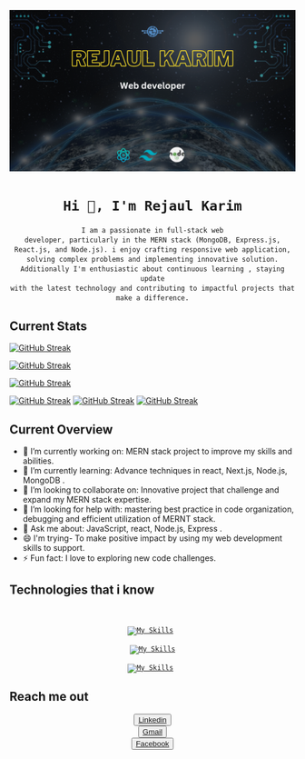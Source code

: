 [![An old rock in the desert](/image/Black%20Flatlay%20Photo%20Motivational%20Finance%20Quote%20Facebook%20Cover.png "Shiprock, New Mexico by Beau Rogers")](https://www.flickr.com/photos/beaurogers/31833779864/in/photolist-Qv3rFw-34mt9F-a9Cmfy-5Ha3Zi-9msKdv-o3hgjr-hWpUte-4WMsJ1-KUQ8N-deshUb-vssBD-6CQci6-8AFCiD-zsJWT-nNfsgB-dPDwZJ-bn9JGn-5HtSXY-6CUhAL-a4UTXB-ugPum-KUPSo-fBLNm-6CUmpy-4WMsc9-8a7D3T-83KJev-6CQ2bK-nNusHJ-a78rQH-nw3NvT-7aq2qf-8wwBso-3nNceh-ugSKP-4mh4kh-bbeeqH-a7biME-q3PtTf-brFpgb-cg38zw-bXMZc-nJPELD-f58Lmo-bXMYG-bz8AAi-bxNtNT-bXMYi-bXMY6-bXMYv)

<code><h1 align="center">Hi 👋, I'm Rejaul Karim</h1></code>

<code><p align="center">I am a passionate in full-stack web developer, particularly in the MERN stack (MongoDB, Express.js, React.js, and Node.js). i enjoy crafting responsive web application, solving complex problems and implementing innovative solution. Additionally I'm enthusiastic about continuous learning , staying update with the latest technology and contributing to impactful projects that make a difference.</p></code> 






## Current Stats
[![GitHub Streak](https://github-readme-streak-stats.herokuapp.com?user=Rejaul42&theme=python-dark)](https://git.io/streak-stats)

[![GitHub Streak](https://api.githubtrends.io/user/svg/Rejaul42/langs?time_range=one_year&use_percent=True&include_private=True&loc_metric=changed&compact=True&theme=dark)](https://git.io/streak-stats)

[![GitHub Streak](https://github-profile-summary-cards.vercel.app/api/cards/profile-details?username=Rejaul42&theme=aura_dark
)](https://git.io/streak-stats)

[![GitHub Streak](https://github-profile-summary-cards.vercel.app/api/cards/stats?username=Rejaul42&theme=aura_dark)](https://git.io/streak-stats)
[![GitHub Streak](https://github-profile-summary-cards.vercel.app/api/cards/repos-per-language?username=Rejaul42&theme=aura_dark)](https://git.io/streak-stats)
[![GitHub Streak](https://github-profile-summary-cards.vercel.app/api/cards/most-commit-language?username=Rejaul42&theme=aura_dark)](https://git.io/streak-stats)

## Current Overview
- 🔭 I’m currently working on: MERN stack project to improve my skills and abilities.
- 🌱 I’m currently learning: Advance techniques in react, Next.js, Node.js, MongoDB .
- 👯 I’m looking to collaborate on: Innovative project that challenge and expand my MERN stack expertise.
- 🤔 I’m looking for help with: mastering best practice in code organization, debugging and efficient utilization of MERNT stack.
- 💬 Ask me about: JavaScript, react, Node.js, Express .
- 😄 I'm trying- To make positive impact by using my web development skills to support. 
- ⚡ Fun fact: I love to exploring new code challenges.


## Technologies that i know
<code> <div align="center">[![My Skills](https://skillicons.dev/icons?i=html,css,js,c,figma)](https://skillicons.dev) </div></code>
<code> <div align="center">[![My Skills](https://skillicons.dev/icons?i=firebase,git,github,vercel,bootstrap)](https://skillicons.dev)</div></code>
<code> <div align="center">[![My Skills](https://skillicons.dev/icons?i=tailwind,vite,react,nextjs,nodejs)](https://skillicons.dev) </div></code>

## Reach me out
<code><div align="center" ><button>[Linkedin](https://www.linkedin.com/in/rejaul-karim-884067297/)</button>
<button>[Gmail](rejaulkarimraju91@gmail.com)</button>
<button>[Facebook](https://www.facebook.com/rejaulkarimraju91/)</button>
</div>
</code>







